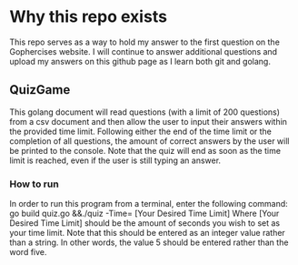 # Why this repo exists
This repo serves as a way to hold my answer to the first question on the Gophercises website. I will continue to answer additional questions and upload my answers on this github page as I learn both git and golang.

## QuizGame
This golang document will read questions (with a limit of 200 questions) from a csv document and then allow the user to input their answers within the provided time limit. Following either the end of the time limit or the completion of all questions, the amount of correct answers by the user will be printed to the console. Note that the quiz will end as soon as the time limit is reached, even if the user is still typing an answer.

### How to run
In order to run this program from a terminal, enter the following command:
go build quiz.go &&./quiz -Time= [Your Desired Time Limit]
Where [Your Desired Time Limit] should be the amount of seconds you wish to set as your time limit. Note that this should be entered as an integer value rather than a string. In other words, the value 5 should be entered rather than the word five.
